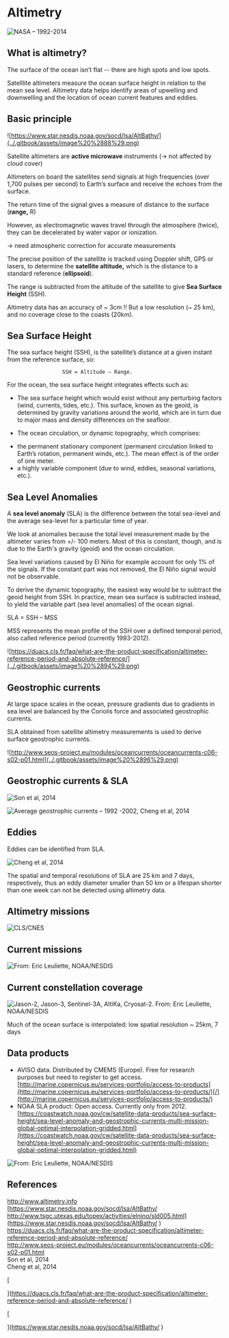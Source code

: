 # Altimetry

![NASA &#x2013; 1992-2014](../.gitbook/assets/image%20%2826%29.png)

## What is altimetry?

The surface of the ocean isn’t flat -- there are high spots and low spots. 

Satelllite altimeters measure the ocean surface height in relation to the mean sea level. Altimetry data helps identify areas of upwelling and downwelling and the location of ocean current features and eddies.

## Basic principle

![https://www.star.nesdis.noaa.gov/socd/lsa/AltBathy/](../.gitbook/assets/image%20%2888%29.png)

Satellite altimeters are **active microwave** instruments  \(-&gt; not affected by cloud cover\)

Altimeters on board the satellites send signals at high frequencies \(over 1,700 pulses per second\) to Earth’s surface  and receive the echoes from the surface.

The return time of the signal gives a measure of distance to the surface \(**range,** R\)

However, as electromagnetic waves travel through the atmosphere \(twice\), they can be decelerated by water vapor or ionization.

  -&gt; need atmospheric correction for accurate measurements

The precise position of the satellite is tracked using Doppler shift, GPS or lasers, to determine the **satellite altitude,** which is the distance to a standard reference \(**ellipsoid**\).

The range is subtracted from the altitude of the satellite to give **Sea Surface Height** \(SSH\).

Altimetry data has an accuracy of ~ 3cm !! But a low resolution \(~ 25 km\), and no coverage close to the coasts \(20km\).

## Sea Surface Height

The sea surface height \(SSH\), is the satellite’s distance at a given instant from the reference surface, so:

                      SSH = Altitude – Range.

For the ocean, the sea surface height integrates effects such as:

  - The sea surface height which would exist without any perturbing factors \(wind, currents, tides, etc.\). This surface, known as the geoid, is determined by gravity variations around the world, which are in turn due to major mass and density differences on the seafloor.

  - The ocean circulation, or dynamic topography, which comprises:

* the permanent stationary component \(permanent circulation linked to Earth’s rotation, permanent winds, etc.\). The mean effect is of the order of one meter. 
* a highly variable component \(due to wind, eddies, seasonal variations, etc.\).

## Sea Level Anomalies

A **sea level anomaly** \(SLA\) is the difference between the total sea-level and the average sea-level for a particular time of year.

We look at anomalies because the total level measurement made by the altimeter varies from +/- 100 meters. Most of this is constant, though, and is due to the Earth's gravity \(geoid\) and the ocean circulation.

Sea level variations caused by El Niño for example account for only 1% of the signals. If the constant part was not removed, the El Niño signal would not be observable.

To derive the dynamic topography, the easiest way would be to subtract the geoid height from SSH. In practice, mean sea surface is subtracted instead, to yield the variable part \(sea level anomalies\) of the ocean signal. 

SLA = SSH – MSS

MSS represents the mean profile of the SSH over a defined temporal period, also called reference period \(currently 1993-2012\).

![https://duacs.cls.fr/faq/what-are-the-product-specification/altimeter-reference-period-and-absolute-reference/](../.gitbook/assets/image%20%2894%29.png)

## Geostrophic currents

At large space scales in the ocean, pressure gradients due to gradients in sea level are balanced by the Coriolis force and associated geostrophic currents.

SLA obtained from satellite altimetry measurements is used to derive surface geostrophic currents.

![http://www.seos-project.eu/modules/oceancurrents/oceancurrents-c06-s02-p01.html](../.gitbook/assets/image%20%2896%29.png)

## Geostrophic currents & SLA

![Son et al, 2014](../.gitbook/assets/image%20%28114%29.png)

![Average geostrophic currents &#x2013; 1992 -2002, Cheng et al, 2014](../.gitbook/assets/image%20%28151%29.png)

## Eddies

Eddies can be identified from SLA.

![Cheng et al, 2014](../.gitbook/assets/image%20%2873%29.png)

The spatial and temporal resolutions of SLA are 25 km and 7 days, respectively, thus an eddy diameter smaller than 50 km or a lifespan shorter than one week can not be detected using altimetry data.

## Altimetry missions

![CLS/CNES](../.gitbook/assets/image%20%28147%29.png)

## Current missions

![From: Eric Leuliette, NOAA/NESDIS](../.gitbook/assets/image%20%2899%29.png)

## Current constellation coverage

![Jason-2, Jason-3, Sentinel-3A, AltiKa, Cryosat-2. From: Eric Leuliette, NOAA/NESDIS](../.gitbook/assets/image%20%2880%29.png)

Much of the ocean surface is interpolated: low spatial resolution ~ 25km, 7 days

## Data products

* AVISO data. Distributed by CMEMS \(Europe\). Free for research purposes but need to register to get access. [http://marine.copernicus.eu/services-portfolio/access-to-products](http://marine.copernicus.eu/services-portfolio/access-to-products/)[/](http://marine.copernicus.eu/services-portfolio/access-to-products/) 
* NOAA SLA product: Open access. Currently only from 2012. [https://coastwatch.noaa.gov/cw/satellite-data-products/sea-surface-height/sea-level-anomaly-and-geostrophic-currents-multi-mission-global-optimal-interpolation-gridded.html](https://coastwatch.noaa.gov/cw/satellite-data-products/sea-surface-height/sea-level-anomaly-and-geostrophic-currents-multi-mission-global-optimal-interpolation-gridded.html)

![From: Eric Leuliette, NOAA/NESDIS](../.gitbook/assets/image%20%28157%29.png)



## References

[http://www.altimetry.info  
](http://www.altimetry.info
)[https://www.star.nesdis.noaa.gov/socd/lsa/AltBathy/  
http://www.tsgc.utexas.edu/topex/activities/elnino/sld005.html](https://www.star.nesdis.noaa.gov/socd/lsa/AltBathy/
)  
[https://duacs.cls.fr/faq/what-are-the-product-specification/altimeter-reference-period-and-absolute-reference/  
http://www.seos-project.eu/modules/oceancurrents/oceancurrents-c06-s02-p01.html  
](https://duacs.cls.fr/faq/what-are-the-product-specification/altimeter-reference-period-and-absolute-reference/
)Son et al, 2014  
Cheng et al, 2014  
  


[  
  
](https://duacs.cls.fr/faq/what-are-the-product-specification/altimeter-reference-period-and-absolute-reference/
)

[  
  
](https://www.star.nesdis.noaa.gov/socd/lsa/AltBathy/
)

